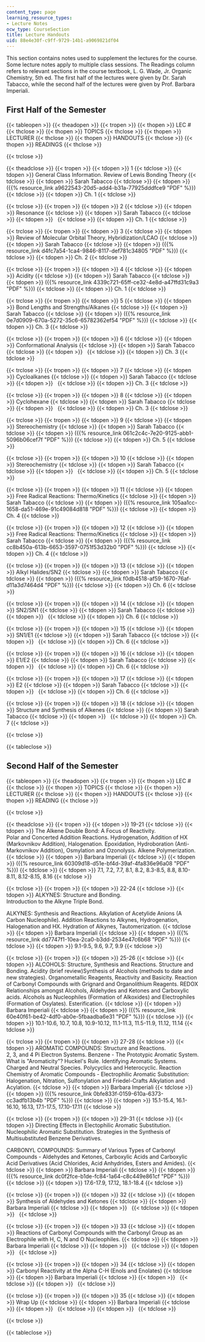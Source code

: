 ```yaml
---
content_type: page
learning_resource_types:
- Lecture Notes
ocw_type: CourseSection
title: Lecture Handouts
uid: 88e4e30f-c9ff-9729-14b1-a9069821df04
---
```


This section contains notes used to supplement the lectures for the course. Some lecture notes apply to multiple class sessions. The Readings column refers to relevant sections in the course textbook, L. G. Wade, Jr. Organic Chemistry, 5th ed. The first half of the lectures were given by Dr. Sarah Tabacco, while the second half of the lectures were given by Prof. Barbara Imperiali.

First Half of the Semester
--------------------------

{{< tableopen >}}
{{< theadopen >}}
{{< tropen >}}
{{< thopen >}}
LEC #
{{< thclose >}}
{{< thopen >}}
TOPICS
{{< thclose >}}
{{< thopen >}}
LECTURER
{{< thclose >}}
{{< thopen >}}
HANDOUTS
{{< thclose >}}
{{< thopen >}}
READINGS
{{< thclose >}}

{{< trclose >}}

{{< theadclose >}}
{{< tropen >}}
{{< tdopen >}}
1
{{< tdclose >}}
{{< tdopen >}}
General Class Information. Review of Lewis Bonding Theory
{{< tdclose >}}
{{< tdopen >}}
Sarah Tabacco
{{< tdclose >}}
{{< tdopen >}}
({{% resource_link a9622543-20d5-add4-b31a-77925dddfce9 "PDF" %}})
{{< tdclose >}}
{{< tdopen >}}
Ch. 1
{{< tdclose >}}

{{< trclose >}}
{{< tropen >}}
{{< tdopen >}}
2
{{< tdclose >}}
{{< tdopen >}}
Resonance
{{< tdclose >}}
{{< tdopen >}}
Sarah Tabacco
{{< tdclose >}}
{{< tdopen >}}
 
{{< tdclose >}}
{{< tdopen >}}
Ch. 1
{{< tdclose >}}

{{< trclose >}}
{{< tropen >}}
{{< tdopen >}}
3
{{< tdclose >}}
{{< tdopen >}}
Review of Molecular Orbital Theory, Hybridization/LCAO
{{< tdclose >}}
{{< tdopen >}}
Sarah Tabacco
{{< tdclose >}}
{{< tdopen >}}
({{% resource_link d4fc7a54-1ca4-9846-8117-def781c34805 "PDF" %}})
{{< tdclose >}}
{{< tdopen >}}
Ch. 2
{{< tdclose >}}

{{< trclose >}}
{{< tropen >}}
{{< tdopen >}}
4
{{< tdclose >}}
{{< tdopen >}}
Acidity
{{< tdclose >}}
{{< tdopen >}}
Sarah Tabacco
{{< tdclose >}}
{{< tdopen >}}
({{% resource_link 4339c721-65ff-ce32-4e8d-a47ffd31c9a3 "PDF" %}})
{{< tdclose >}}
{{< tdopen >}}
Ch. 1
{{< tdclose >}}

{{< trclose >}}
{{< tropen >}}
{{< tdopen >}}
5
{{< tdclose >}}
{{< tdopen >}}
Bond Lengths and Strengths/Alkanes
{{< tdclose >}}
{{< tdopen >}}
Sarah Tabacco
{{< tdclose >}}
{{< tdopen >}}
({{% resource_link 0e7d0909-670a-5272-35c6-65782362ef54 "PDF" %}})
{{< tdclose >}}
{{< tdopen >}}
Ch. 3
{{< tdclose >}}

{{< trclose >}}
{{< tropen >}}
{{< tdopen >}}
6
{{< tdclose >}}
{{< tdopen >}}
Conformational Analysis
{{< tdclose >}}
{{< tdopen >}}
Sarah Tabacco
{{< tdclose >}}
{{< tdopen >}}
 
{{< tdclose >}}
{{< tdopen >}}
Ch. 3
{{< tdclose >}}

{{< trclose >}}
{{< tropen >}}
{{< tdopen >}}
7
{{< tdclose >}}
{{< tdopen >}}
Cycloalkanes
{{< tdclose >}}
{{< tdopen >}}
Sarah Tabacco
{{< tdclose >}}
{{< tdopen >}}
 
{{< tdclose >}}
{{< tdopen >}}
Ch. 3
{{< tdclose >}}

{{< trclose >}}
{{< tropen >}}
{{< tdopen >}}
8
{{< tdclose >}}
{{< tdopen >}}
Cyclohexane
{{< tdclose >}}
{{< tdopen >}}
Sarah Tabacco
{{< tdclose >}}
{{< tdopen >}}
 
{{< tdclose >}}
{{< tdopen >}}
Ch. 3
{{< tdclose >}}

{{< trclose >}}
{{< tropen >}}
{{< tdopen >}}
9
{{< tdclose >}}
{{< tdopen >}}
Stereochemistry
{{< tdclose >}}
{{< tdopen >}}
Sarah Tabacco
{{< tdclose >}}
{{< tdopen >}}
({{% resource_link 061c2c4c-7e20-9125-abb1-5096b06cef7f "PDF" %}})
{{< tdclose >}}
{{< tdopen >}}
Ch. 5
{{< tdclose >}}

{{< trclose >}}
{{< tropen >}}
{{< tdopen >}}
10
{{< tdclose >}}
{{< tdopen >}}
Stereochemistry
{{< tdclose >}}
{{< tdopen >}}
Sarah Tabacco
{{< tdclose >}}
{{< tdopen >}}
 
{{< tdclose >}}
{{< tdopen >}}
Ch. 5
{{< tdclose >}}

{{< trclose >}}
{{< tropen >}}
{{< tdopen >}}
11
{{< tdclose >}}
{{< tdopen >}}
Free Radical Reactions: Thermo/Kinetics
{{< tdclose >}}
{{< tdopen >}}
Sarah Tabacco
{{< tdclose >}}
{{< tdopen >}}
({{% resource_link 105aa1cc-1658-da51-469e-91c49084d818 "PDF" %}})
{{< tdclose >}}
{{< tdopen >}}
Ch. 4
{{< tdclose >}}

{{< trclose >}}
{{< tropen >}}
{{< tdopen >}}
12
{{< tdclose >}}
{{< tdopen >}}
Free Radical Reactions: Thermo/Kinetics
{{< tdclose >}}
{{< tdopen >}}
Sarah Tabacco
{{< tdclose >}}
{{< tdopen >}}
({{% resource_link cc8b450a-613b-6653-3597-0751f53d32b0 "PDF" %}})
{{< tdclose >}}
{{< tdopen >}}
Ch. 4
{{< tdclose >}}

{{< trclose >}}
{{< tropen >}}
{{< tdopen >}}
13
{{< tdclose >}}
{{< tdopen >}}
Alkyl Halides/SN2
{{< tdclose >}}
{{< tdopen >}}
Sarah Tabacco
{{< tdclose >}}
{{< tdopen >}}
({{% resource_link f0db4518-af59-1670-76af-d11a3d7464d4 "PDF" %}})
{{< tdclose >}}
{{< tdopen >}}
Ch. 6
{{< tdclose >}}

{{< trclose >}}
{{< tropen >}}
{{< tdopen >}}
14
{{< tdclose >}}
{{< tdopen >}}
SN2/SN1
{{< tdclose >}}
{{< tdopen >}}
Sarah Tabacco
{{< tdclose >}}
{{< tdopen >}}
 
{{< tdclose >}}
{{< tdopen >}}
Ch. 6
{{< tdclose >}}

{{< trclose >}}
{{< tropen >}}
{{< tdopen >}}
15
{{< tdclose >}}
{{< tdopen >}}
SN1/E1
{{< tdclose >}}
{{< tdopen >}}
Sarah Tabacco
{{< tdclose >}}
{{< tdopen >}}
 
{{< tdclose >}}
{{< tdopen >}}
Ch. 6
{{< tdclose >}}

{{< trclose >}}
{{< tropen >}}
{{< tdopen >}}
16
{{< tdclose >}}
{{< tdopen >}}
E1/E2
{{< tdclose >}}
{{< tdopen >}}
Sarah Tabacco
{{< tdclose >}}
{{< tdopen >}}
 
{{< tdclose >}}
{{< tdopen >}}
Ch. 6
{{< tdclose >}}

{{< trclose >}}
{{< tropen >}}
{{< tdopen >}}
17
{{< tdclose >}}
{{< tdopen >}}
E2
{{< tdclose >}}
{{< tdopen >}}
Sarah Tabacco
{{< tdclose >}}
{{< tdopen >}}
 
{{< tdclose >}}
{{< tdopen >}}
Ch. 6
{{< tdclose >}}

{{< trclose >}}
{{< tropen >}}
{{< tdopen >}}
18
{{< tdclose >}}
{{< tdopen >}}
Structure and Synthesis of Alkenes
{{< tdclose >}}
{{< tdopen >}}
Sarah Tabacco
{{< tdclose >}}
{{< tdopen >}}
 
{{< tdclose >}}
{{< tdopen >}}
Ch. 7
{{< tdclose >}}

{{< trclose >}}

{{< tableclose >}}

Second Half of the Semester
---------------------------

{{< tableopen >}}
{{< theadopen >}}
{{< tropen >}}
{{< thopen >}}
LEC #
{{< thclose >}}
{{< thopen >}}
TOPICS
{{< thclose >}}
{{< thopen >}}
LECTURER
{{< thclose >}}
{{< thopen >}}
HANDOUTS
{{< thclose >}}
{{< thopen >}}
READING
{{< thclose >}}

{{< trclose >}}

{{< theadclose >}}
{{< tropen >}}
{{< tdopen >}}
19-21
{{< tdclose >}}
{{< tdopen >}}
The Alkene Double Bond: A Focus of Reactivity.  
Polar and Concerted Addition Reactions. Hydrogenation, Addition of HX (Markovnikov Addition), Halogenation. Epoxidation, Hydroboration (Anti-Markovnikov Addition), Osmylation and Ozonolysis. Alkene Polymerization.
{{< tdclose >}}
{{< tdopen >}}
Barbara Imperiali
{{< tdclose >}}
{{< tdopen >}}
({{% resource_link 60309d18-d51e-bf4d-39af-4fa836e96a08 "PDF" %}})
{{< tdclose >}}
{{< tdopen >}}
7.1, 7.2, 7.7, 8.1, 8.2, 8.3-8.5, 8.8, 8.10-8.11, 8.12-8.15, 8.16
{{< tdclose >}}

{{< trclose >}}
{{< tropen >}}
{{< tdopen >}}
22-24
{{< tdclose >}}
{{< tdopen >}}
ALKYNES: Structure and Bonding.  
Introduction to the Alkyne Triple Bond.  
  
ALKYNES: Synthesis and Reactions. Alkylation of Acetylide Anions (A Carbon Nucleophile). Addition Reactions to Alkynes, Hydrogenation, Halogenation and HX. Hydration of Alkynes, Tautomerization.
{{< tdclose >}}
{{< tdopen >}}
Barbara Imperiali
{{< tdclose >}}
{{< tdopen >}}
({{% resource_link dd7747f1-10ea-2ca0-b3dd-2534e47c6b68 "PDF" %}})
{{< tdclose >}}
{{< tdopen >}}
9.1-9.5, 9.6, 9.7, 9.9
{{< tdclose >}}

{{< trclose >}}
{{< tropen >}}
{{< tdopen >}}
25-26
{{< tdclose >}}
{{< tdopen >}}
ALCOHOLS: Structure, Synthesis and Reactions. Structure and Bonding. Acidity (brief review)Synthesis of Alcohols (methods to date and new strategies). Organometallic Reagents, Reactivity and Basicity. Reaction of Carbonyl Compounds with Grignard and Organolithium Reagents. REDOX Relationships amongst Alcohols, Aldehydes and Ketones and Carboxylic acids. Alcohols as Nucleophiles (Formation of Alkoxides) and Electrophiles (Formation of Osylates). Esterification.
{{< tdclose >}}
{{< tdopen >}}
Barbara Imperiali
{{< tdclose >}}
{{< tdopen >}}
({{% resource_link 60e40f61-be42-4df0-ab0e-5fbaadba6e31 "PDF" %}})
{{< tdclose >}}
{{< tdopen >}}
10.1-10.6, 10.7, 10.8, 10.9-10.12, 11.1-11.3, 11.5-11.9, 11.12, 11.14
{{< tdclose >}}

{{< trclose >}}
{{< tropen >}}
{{< tdopen >}}
27-28
{{< tdclose >}}
{{< tdopen >}}
AROMATIC COMPOUNDS: Structure and Reactions.  
2, 3, and 4 Pi Electron Systems. Benzene - The Prototypic Aromatic System. What is "Aromaticity"? Huckel's Rule. Identifying Aromatic Systems. Charged and Neutral Species. Polycyclics and Heterocyclic. Reaction Chemistry of Aromatic Compounds - Electrophilic Aromatic Substitution: Halogenation, Nitration, Sulfonylation and Friedel-Crafts Alkylation and Acylation.
{{< tdclose >}}
{{< tdopen >}}
Barbara Imperiali
{{< tdclose >}}
{{< tdopen >}}
({{% resource_link 0bfe833f-0159-610a-6373-cc3adfb13b4b "PDF" %}})
{{< tdclose >}}
{{< tdopen >}}
15.1-15.4, 16.1-16.10, 16.13, 17.1-17.5, 17.10-17.11
{{< tdclose >}}

{{< trclose >}}
{{< tropen >}}
{{< tdopen >}}
29-31
{{< tdclose >}}
{{< tdopen >}}
Directing Effects in Electophilic Aromatic Substitution. Nucleophilic Aromatic Substitution. Strategies in the Synthesis of Multisubstituted Benzene Derivatives.  
  
CARBONYL COMPOUNDS: Summary of Various Types of Carbonyl Compounds - Aldehydes and Ketones, Carboxylic Acids and Carboxylic Acid Derivatives (Acid Chlorides, Acid Anhydrides, Esters and Amides).
{{< tdclose >}}
{{< tdopen >}}
Barbara Imperiali
{{< tdclose >}}
{{< tdopen >}}
({{% resource_link dc0f2fce-b1de-fc84-1a64-c8c449e861cf "PDF" %}})
{{< tdclose >}}
{{< tdopen >}}
17.6-17.9, 17.12, 18.1-18.4
{{< tdclose >}}

{{< trclose >}}
{{< tropen >}}
{{< tdopen >}}
32
{{< tdclose >}}
{{< tdopen >}}
Synthesis of Aldehydes and Ketones
{{< tdclose >}}
{{< tdopen >}}
Barbara Imperiali
{{< tdclose >}}
{{< tdopen >}}
 
{{< tdclose >}}
{{< tdopen >}}
 
{{< tdclose >}}

{{< trclose >}}
{{< tropen >}}
{{< tdopen >}}
33
{{< tdclose >}}
{{< tdopen >}}
Reactions of Carbonyl Compounds with the Carbonyl Group as an Electrophile with H, C, N and O Nucleophiles.
{{< tdclose >}}
{{< tdopen >}}
Barbara Imperiali
{{< tdclose >}}
{{< tdopen >}}
 
{{< tdclose >}}
{{< tdopen >}}
 
{{< tdclose >}}

{{< trclose >}}
{{< tropen >}}
{{< tdopen >}}
34
{{< tdclose >}}
{{< tdopen >}}
Carbonyl Reactivity at the Alpha C-H (Enols and Enolates)
{{< tdclose >}}
{{< tdopen >}}
Barbara Imperiali
{{< tdclose >}}
{{< tdopen >}}
 
{{< tdclose >}}
{{< tdopen >}}
 
{{< tdclose >}}

{{< trclose >}}
{{< tropen >}}
{{< tdopen >}}
35
{{< tdclose >}}
{{< tdopen >}}
Wrap Up
{{< tdclose >}}
{{< tdopen >}}
Barbara Imperiali
{{< tdclose >}}
{{< tdopen >}}
 
{{< tdclose >}}
{{< tdopen >}}
 
{{< tdclose >}}

{{< trclose >}}

{{< tableclose >}}